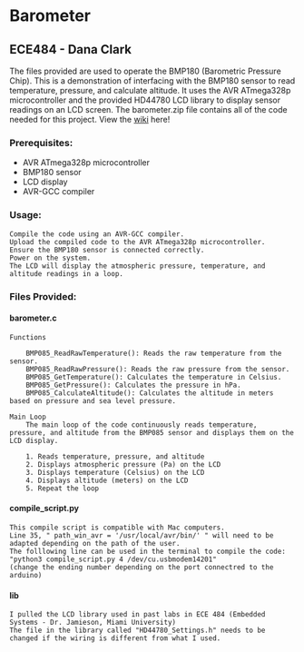 # Barometer
## ECE484 - Dana Clark

The files provided are used to operate the BMP180 (Barometric Pressure Chip). 
This is a demonstration of interfacing with the BMP180 sensor to read temperature, pressure, and calculate altitude. 
It uses the AVR ATmega328p microcontroller and the provided HD44780 LCD library to display sensor readings on an LCD screen.
The barometer.zip file contains all of the code needed for this project. View the [wiki](https://github.com/danaeclark/Barometer/wiki) here!

### Prerequisites:
- AVR ATmega328p microcontroller
- BMP180 sensor
- LCD display
- AVR-GCC compiler

### Usage:
    Compile the code using an AVR-GCC compiler.
    Upload the compiled code to the AVR ATmega328p microcontroller.
    Ensure the BMP180 sensor is connected correctly.
    Power on the system.
    The LCD will display the atmospheric pressure, temperature, and altitude readings in a loop.

### Files Provided:
#### barometer.c 

    Functions
    
        BMP085_ReadRawTemperature(): Reads the raw temperature from the sensor.
        BMP085_ReadRawPressure(): Reads the raw pressure from the sensor.
        BMP085_GetTemperature(): Calculates the temperature in Celsius.
        BMP085_GetPressure(): Calculates the pressure in hPa.
        BMP085_CalculateAltitude(): Calculates the altitude in meters based on pressure and sea level pressure.
        
    Main Loop
        The main loop of the code continuously reads temperature, pressure, and altitude from the BMP085 sensor and displays them on the LCD display.
        
        1. Reads temperature, pressure, and altitude
        2. Displays atmospheric pressure (Pa) on the LCD
        3. Displays temperature (Celsius) on the LCD
        4. Displays altitude (meters) on the LCD
        5. Repeat the loop
        
#### compile_script.py

    This compile script is compatible with Mac computers. 
    Line 35, " path_win_avr = '/usr/local/avr/bin/' " will need to be adapted depending on the path of the user.
    The folllowing line can be used in the terminal to compile the code: "python3 compile_script.py 4 /dev/cu.usbmodem14201" 
    (change the ending number depending on the port connectred to the arduino)

#### lib

    I pulled the LCD library used in past labs in ECE 484 (Embedded Systems - Dr. Jamieson, Miami University) 
    The file in the library called "HD44780_Settings.h" needs to be changed if the wiring is different from what I used.
